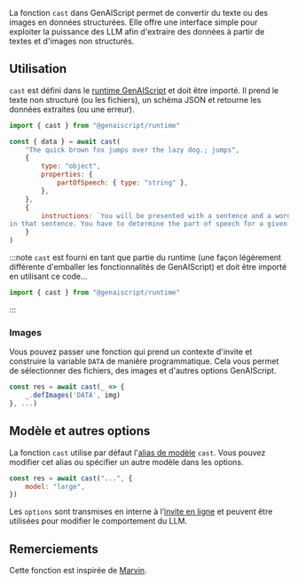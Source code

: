 La fonction `cast` dans GenAIScript permet de convertir du texte ou des images en données structurées.
Elle offre une interface simple pour exploiter la puissance des LLM afin d'extraire des données à partir de textes et d'images non structurés.

## Utilisation

`cast` est défini dans le [runtime GenAIScript](../../../reference/reference/runtime/) et doit être importé. Il prend le texte non structuré (ou les fichiers), un schéma JSON
et retourne les données extraites (ou une erreur).

```js
import { cast } from "@genaiscript/runtime"

const { data } = await cast(
    "The quick brown fox jumps over the lazy dog.; jumps",
    {
        type: "object",
        properties: {
            partOfSpeech: { type: "string" },
        },
    },
    {
        instructions: `You will be presented with a sentence and a word contained
in that sentence. You have to determine the part of speech for a given word`,
    }
)
```

:::note
`cast` est fourni en tant que partie du runtime (une façon légèrement différente d'emballer les fonctionnalités de GenAIScript) et doit être importé en utilisant ce code...

```js
import { cast } from "@genaiscript/runtime"
```
:::

### Images

Vous pouvez passer une fonction qui prend un contexte d'invite
et construire la variable `DATA` de manière programmatique.
Cela vous permet de sélectionner des fichiers, des images et d'autres options GenAIScript.

```js
const res = await cast(_ => {
    _.defImages('DATA', img)
}, ...)
```

## Modèle et autres options

La fonction `cast` utilise par défaut l'[alias de modèle](../../../reference/reference/scripts/model-aliases/) `cast`.
Vous pouvez modifier cet alias ou spécifier un autre modèle dans les options.

```js
const res = await cast("...", {
    model: "large",
})
```

Les `options` sont transmises en interne à l’[invite en ligne](../../../reference/reference/scripts/inline-prompts/) et peuvent être utilisées pour modifier le comportement du LLM.

## Remerciements

Cette fonction est inspirée de [Marvin](https://www.askmarvin.ai/docs/text/transformation/).